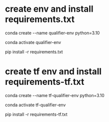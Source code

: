 ## 

# create env and install requirements.txt
conda create --name qualifier-env python=3.10

conda activate qualifier-env

pip install -r requirements.txt

# create tf env and install requirements-tf.txt
conda create --name tf-qualifier-env python=3.10

conda activate tf-qualifier-env

pip install -r requirements-tf.txt

